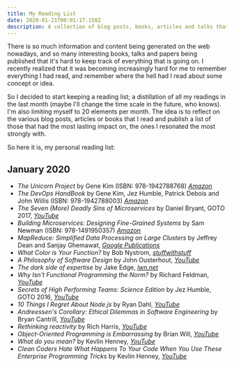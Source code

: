 ```yaml
---
title: My Reading List
date: 2020-01-21T00:01:17.158Z
description: A collection of blog posts, books, articles and talks that have inspired me.
---
```


There is so much information and content being generated on the web nowadays,
and so many interesting books, talks and papers being published that it's
hard to keep track of everything that is going on. I recently realized that it
was becoming increasingly hard for me to remember everything I had read, and
remember where the hell had I read about some concept or idea.

So I decided to start keeping a reading list; a distillation of all my readings
in the last month (maybe I'll change the time scale in the future, who knows).
I'm also limiting myself to 20 elements per month. The idea is to reflect on
the various blog posts, articles or books that I read and publish a list of
those that had the most lasting impact on, the ones I resonated the most
strongly with.

So here it is, my personal reading list:

## January 2020

- _The Unicorn Project_ by Gene Kim (ISBN: 978-1942788768) _[Amazon](https://www.amazon.ca/Unicorn-Project-Developers-Disruption-Thriving/dp/1942788762/)_
- _The DevOps HandBook_ by Gene Kim, Jez Humble, Patrick Debois
  and John Willis (ISBN: 978-1942788003) _[Amazon](https://www.amazon.ca/DevOps-Handbook-World-Class-Reliability-Organizations/dp/1942788002/)_
- _The Seven (More) Deadly Sins of Microservices_ by Daniel Bryant, GOTO 2017, _[YouTube](https://www.youtube.com/watch?v=NP189MPfR7Q)_
- _Building Microservices: Designing Fine-Grained Systems_ by Sam Newman (ISBN: 978-1491950357) _[Amazon](https://www.amazon.ca/Building-Microservices-Designing-Fine-Grained-Systems/dp/1491950358/)_
- _MapReduce: Simplified Data Processing on Large Clusters_ by Jeffrey Dean and Sanjay Ghemawat, _[Google Publications](https://research.google/pubs/pub62/)_
- _What Color is Your Function?_ by Bob Nystrom, _[stuffwithstuff](https://journal.stuffwithstuff.com/2015/02/01/what-color-is-your-function/)_
- _A Philosophy of Software Design_ by John Ousterhout, _[YouTube](https://www.youtube.com/watch?v=bmSAYlu0NcY)_
- _The dark side of expertise_ by Jake Edge, _[lwn.net](https://lwn.net/Articles/809556/)_
- _Why Isn't Functional Programming the Norm?_ by Richard Feldman, _[YouTube](https://www.youtube.com/watch?v=QyJZzq0v7Z4)_
- _Secrets of High Performing Teams: Science Edition_ by Jez Humble, GOTO 2016, _[YouTube](https://www.youtube.com/watch?v=EmDtmYwDs50)_
- _10 Things I Regret About Node.js_ by Ryan Dahl, _[YouTube](https://www.youtube.com/watch?v=M3BM9TB-8yA)_
- _Andreessen's Corollary: Ethical Dilemmas in Software Engineering_ by Bryan Cantrill, _[YouTube](https://www.youtube.com/watch?v=0wtvQZijPzg)_
- _Rethinking reactivity_ by Rich Harris, _[YouTube](https://www.youtube.com/watch?v=AdNJ3fydeao)_
- _Object-Oriented Programming is Embarrassing_ by Brian Will, _[YouTube](https://www.youtube.com/watch?v=IRTfhkiAqPw)_
- _What do you mean?_ by Kevlin Henney, _[YouTube](https://www.youtube.com/watch?v=ndnvOElnyUg)_
- _Clean Coders Hate What Happens To Your Code When You Use These Enterprise Programming Tricks_ by Kevlin Henney, _[YouTube](https://www.youtube.com/watch?v=brfqm9k6qzc)_